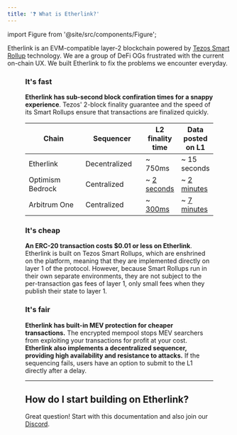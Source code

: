 ```yaml
---
title: '❓ What is Etherlink?'
---
```


import Figure from '@site/src/components/Figure';

Etherlink is an EVM-compatible layer-2 blockchain powered by [Tezos Smart Rollup](https://tezos.com/developers/smart-rollups/) technology. We are a group of DeFi OGs frustrated with the current on-chain UX. We built Etherlink to fix the problems we encounter everyday.

<Figure src="/img/michaelangelo.jpg" alt="" />

### It's fast

**Etherlink has sub-second block confiration times for a snappy experience**. Tezos' 2-block finality guarantee and the speed of its Smart Rollups ensure that transactions are finalized quickly.

<table><thead><tr><th width="170">Chain</th><th width="141.33333333333331">Sequencer</th><th>L2 finality time</th><th>Data posted on L1</th></tr></thead><tbody><tr><td>Etherlink</td><td>Decentralized</td><td>~ 750ms</td><td>~ 15 seconds</td></tr><tr><td>Optimism Bedrock</td><td>Centralized</td><td>~ <a href="https://community.optimism.io/docs/developers/build/differences/#blocks">2 seconds</a></td><td>~ <a href="https://optimistic.etherscan.io/batches">2 minutes</a></td></tr><tr><td>Arbitrum One</td><td>Centralized</td><td>~ <a href="https://arbiscan.io/">300ms</a></td><td>~ <a href="https://arbiscan.io/batches">7 minutes</a></td></tr></tbody></table>

### It's cheap

**An ERC-20 transaction costs \$0.01 or less on Etherlink**. Etherlink is built on Tezos Smart Rollups, which are enshrined on the platform, meaning that they are implemented directly on layer 1 of the protocol. However, because Smart Rollups run in their own separate environments, they are not subject to the per-transaction gas fees of layer 1, only small fees when they publish their state to layer 1.

### It's fair

**Etherlink has built-in MEV protection for cheaper transactions.** The encrypted mempool stops MEV searchers from exploiting your transactions for profit at your cost. 
\
**Etherlink also implements a decentralized sequencer, providing high availability and resistance to attacks.** If the sequencing fails, users have an option to submit to the L1 directly after a delay.

***

## How do I start building on Etherlink?

Great question! Start with this documentation and also join our [Discord](https://discord.gg/etherlink).

